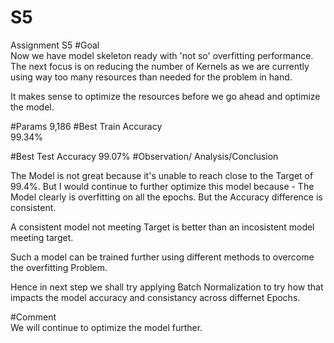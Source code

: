# S5
Assignment S5
#Goal	
Now we have model skeleton ready with 'not so' overfitting performance. The next focus is on reducing the number of Kernels as we are currently using way too many resources than needed for the problem in hand.

It makes sense to optimize the resources before we go ahead and optimize the model.

#Params	
9,186
#Best Train Accuracy	
99.34%

#Best Test Accuracy	
99.07%
#Observation/ Analysis/Conclusion	

The Model is not great because it's unable to reach close to the Target of 99.4%.
But I would continue to further optimize this model because -
The Model clearly is overfitting on all the epochs.
But the Accuracy difference is consistent.

A consistent model not meeting Target is better than an incosistent model meeting target.

Such a model can be trained further using different methods to overcome the overfitting Problem.

Hence in next step we shall try applying Batch Normalization to try how that impacts the model accuracy and consistancy across differnet Epochs.


#Comment	
We will continue to optimize the model further.

